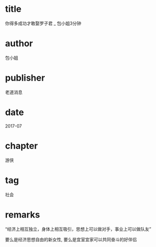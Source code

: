 # title
你得多成功才敢娶罗子君 _ 包小姐3分钟

# author
包小姐

# publisher
老道消息

# date
2017-07

# chapter
游侠

# tag
社会

# remarks
“经济上相互独立，身体上相互吸引，思想上可以做对手，事业上可以做队友”

要么是经济思想自由的新女性, 要么是宜室宜家可以共同奋斗的好伴侣
